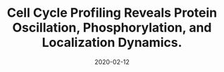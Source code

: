 ---
link: https://doi.org/10.1074/mcp.RA120.001938
journal: Molecular and Cellular Proteomics
title: "Cell Cycle Profiling Reveals Protein Oscillation, Phosphorylation, and Localization Dynamics."
date: 2020-02-12
authors: Herr, P., Boström, J., Rullman, E., Rudd, S.G., Vesterlund, M., Lehtiö, J., Helleday, T., Maddalo, G., Altun, M.
---